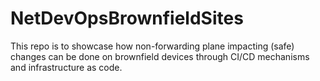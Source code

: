 # NetDevOpsBrownfieldSites

This repo is to showcase how non-forwarding plane impacting (safe) changes can be done on brownfield devices through CI/CD mechanisms and infrastructure as code.
